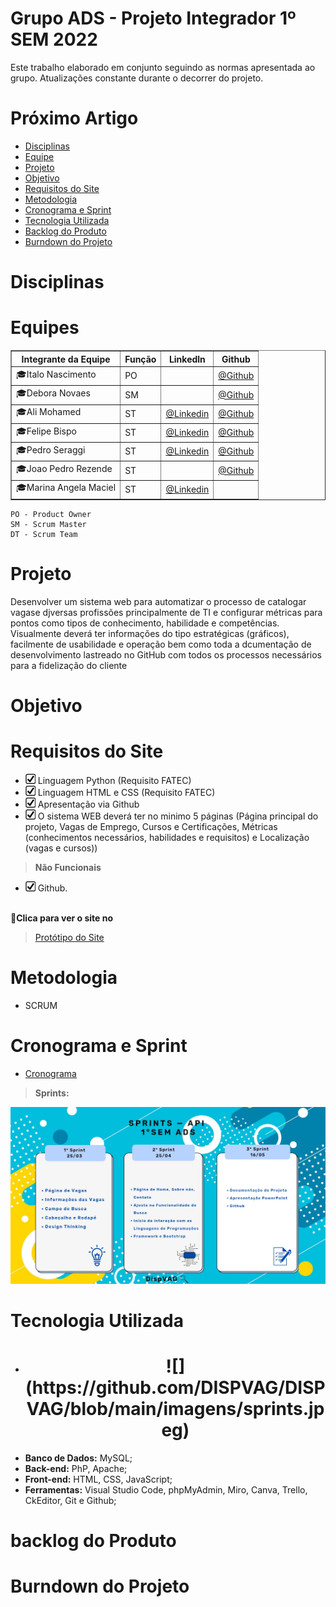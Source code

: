 #  Grupo ADS - Projeto Integrador 1º SEM 2022

Este trabalho elaborado em conjunto seguindo as normas apresentada ao grupo. Atualizações constante durante o decorrer do projeto.


# Próximo Artigo

- [Disciplinas](#Disciplinas)
- [Equipe](#Equipes)
- [Projeto](#Projeto)
- [Objetivo](#Objetivo)
- [Requisitos do Site](#Requisitos-do-site)
- [Metodologia](#Metodologia)
- [Cronograma e Sprint](#Cronograma-e-Sprint)
- [Tecnologia Utilizada](#Tecnologia-Utilizada)
- [Backlog do Produto](#Backlog-do-Produto)
- [Burndown do Projeto](#Burndown-do-Projeto)

# Disciplinas

 # **Equipes**
<table border="1">
    <tr>
        <th>Integrante da Equipe</th>
        <th>Função</th>
        <th>Linkedln</th>
        <th>Github</th>
    </tr>
    <tr>
        <td>🎓Italo Nascimento</td>
        <td>PO</td>
        <td></td>
        <td><a href="https://github.com/italobonilha">@Github</a></td>
    </tr>
    <tr>
        <td>🎓Debora Novaes</td>
        <td>SM</td>
        <td></td>
        <td><a href="https://github.com/deborataira">@Github</a></td>
    </tr>
     <tr>
        <td>🎓Ali Mohamed </td>
        <td>ST</td>
        <td><a href="https://www.linkedin.com/in/alimohamedkhodr">@Linkedin</a></td>
        <td><a href="https://github.com/alimoahmed">@Github</a></td>
    </tr>
     <tr>
        <td>🎓Felipe Bispo </td>
        <td>ST</td>
        <td><a href="https://www.linkedin.com/in/felipe-bispo-632104235/">@Linkedin</a></td>
        <td><a href="https://github.com/fsbispo">@Github</a></td>
    </tr>
     <tr>
        <td>🎓Pedro Seraggi</td>
        <td>ST</td>
        <td><a href="https://www.linkedin.com/in/pedro-seraggi-5b7491163">@Linkedin</a></td>
        <td><a href="https://github.com/PedroSeraggi">@Github</a></td>
    </tr>
     <tr>
        <td>🎓Joao Pedro Rezende</td>
        <td>ST</td>
        <td></td>
        <td><a href="https://github.com/joaolrez">@Github</a></td>
    </tr>
     <tr>
        <td>🎓Marina Angela Maciel</td>
        <td>ST</td>
        <td><a href="https://br.linkedin.com/in/marinaangela">@Linkedin</a></td>
      <td></td>
    </tr>
</table>



```
PO - Product Owner
SM - Scrum Master
DT - Scrum Team
```

# Projeto

Desenvolver um sistema web para automatizar o processo de catalogar vagase djversas profissões principalmente de TI e configurar métricas para pontos como tipos de conhecimento, habilidade e competências. Visualmente deverá ter informações do tipo estratégicas (gráficos), facilmente de usabilidade e operação bem como toda a dcumentação de desenvolvimento lastreado no GitHub com todos os processos necessários para a fidelização do cliente 

# Objetivo

# Requisitos do Site
- <img src = "./imagens/feito.jpeg" /> Linguagem Python (Requisito FATEC)
- <img src = "./imagens/feito.jpeg" /> Linguagem HTML e CSS (Requisito FATEC)
- <img src = "./imagens/feito.jpeg" /> Apresentação via Github
- <img src = "./imagens/feito.jpeg" /> O sistema WEB deverá ter no minimo 5 páginas (Página principal do projeto, Vagas de Emprego, Cursos e Certificações, Métricas (conhecimentos necessários, habilidades e requisitos) e Localização (vagas e cursos))

> **Não Funcionais**
- <img src = "./imagens/feito.jpeg" /> Github.<br><br>



**:link:Clica para ver o site no**

> [Protótipo do Site]()

# Metodologia
- SCRUM

# Cronograma e Sprint

- <a href="https://github.com/DISPVAG/DISPVAG/blob/main/imagens/cronograma.jpg">Cronograma</a>

> **Sprints:** 

![](https://github.com/DISPVAG/DISPVAG/blob/main/imagens/sprints.jpeg)

# Tecnologia Utilizada

- <h1 align="center">![](https://github.com/DISPVAG/DISPVAG/blob/main/imagens/sprints.jpeg)</h1>
* **Banco de Dados:** MySQL;
* **Back-end:** PhP, Apache;
* **Front-end:** HTML, CSS, JavaScript;
* **Ferramentas:** Visual Studio Code, phpMyAdmin, Miro, Canva, Trello, CkEditor, Git e Github;

# backlog do Produto

# Burndown do Projeto












